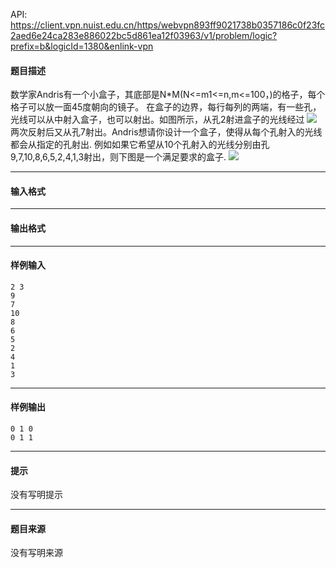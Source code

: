 API: https://client.vpn.nuist.edu.cn/https/webvpn893ff9021738b0357186c0f23fc2aed6e24ca283e886022bc5d861ea12f03963/v1/problem/logic?prefix=b&logicId=1380&enlink-vpn

#### 题目描述

数学家Andris有一个小盒子，其底部是N\*M(N<=m1<=n,m<=100，)的格子，每个格子可以放一面45度朝向的镜子。 在盒子的边界，每行每列的两端，有一些孔，光线可以从中射入盒子，也可以射出。如图所示，从孔2射进盒子的光线经过 ![](../file/1380_0.jpg) 两次反射后又从孔7射出。Andris想请你设计一个盒子，使得从每个孔射入的光线都会从指定的孔射出. 例如如果它希望从10个孔射入的光线分别由孔9,7,10,8,6,5,2,4,1,3射出，则下图是一个满足要求的盒子. ![](../file/1380_1.jpg)

---

#### 输入格式

---

#### 输出格式

---

#### 样例输入
```
2 3
9
7
10
8
6
5
2
4
1
3

```

---

#### 样例输出
```
0 1 0
0 1 1

```

---

#### 提示

没有写明提示

---

#### 题目来源

没有写明来源